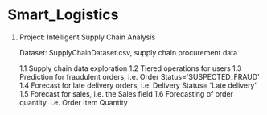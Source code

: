 # Smart_Logistics

1. Project: Intelligent Supply Chain Analysis

    Dataset: SupplyChainDataset.csv, supply chain procurement data

    1.1 Supply chain data exploration
    1.2 Tiered operations for users
    1.3 Prediction for fraudulent orders, i.e. Order Status='SUSPECTED_FRAUD'
    1.4 Forecast for late delivery orders, i.e. Delivery Status= 'Late delivery'
    1.5 Forecast for sales, i.e. the Sales field
    1.6 Forecasting of order quantity, i.e. Order Item Quantity
